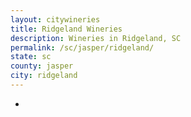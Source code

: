 ```yaml
---
layout: citywineries
title: Ridgeland Wineries
description: Wineries in Ridgeland, SC
permalink: /sc/jasper/ridgeland/
state: sc
county: jasper
city: ridgeland
---
```

-
